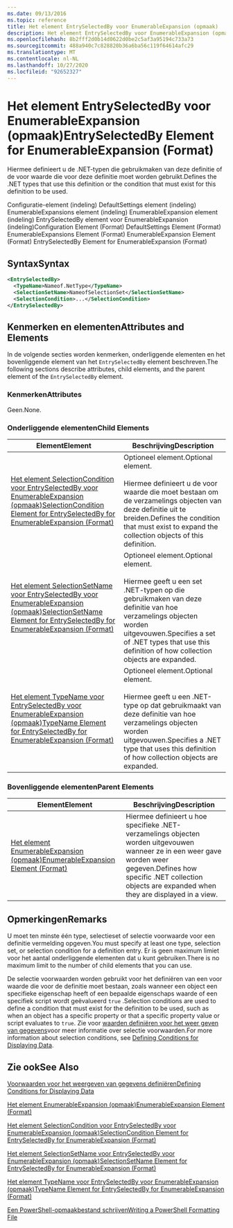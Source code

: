 ```yaml
---
ms.date: 09/13/2016
ms.topic: reference
title: Het element EntrySelectedBy voor EnumerableExpansion (opmaak)
description: Het element EntrySelectedBy voor EnumerableExpansion (opmaak)
ms.openlocfilehash: 8b2fff2d0b14d0622d0be2c5af3a95194c733a73
ms.sourcegitcommit: 488a940c7c828820b36a6ba56c119f64614afc29
ms.translationtype: MT
ms.contentlocale: nl-NL
ms.lasthandoff: 10/27/2020
ms.locfileid: "92652327"
---
```

# <a name="entryselectedby-element-for-enumerableexpansion-format"></a><span data-ttu-id="6d005-103">Het element EntrySelectedBy voor EnumerableExpansion (opmaak)</span><span class="sxs-lookup"><span data-stu-id="6d005-103">EntrySelectedBy Element for EnumerableExpansion (Format)</span></span>

<span data-ttu-id="6d005-104">Hiermee definieert u de .NET-typen die gebruikmaken van deze definitie of de voor waarde die voor deze definitie moet worden gebruikt.</span><span class="sxs-lookup"><span data-stu-id="6d005-104">Defines the .NET types that use this definition or the condition that must exist for this definition to be used.</span></span>

<span data-ttu-id="6d005-105">Configuratie-element (indeling) DefaultSettings element (indeling) EnumerableExpansions element (indeling) EnumerableExpansion element (indeling) EntrySelectedBy element voor EnumerableExpansion (indeling)</span><span class="sxs-lookup"><span data-stu-id="6d005-105">Configuration Element (Format) DefaultSettings Element (Format) EnumerableExpansions Element (Format) EnumerableExpansion Element (Format) EntrySelectedBy Element for EnumerableExpansion (Format)</span></span>

## <a name="syntax"></a><span data-ttu-id="6d005-106">Syntax</span><span class="sxs-lookup"><span data-stu-id="6d005-106">Syntax</span></span>

```xml
<EntrySelectedBy>
  <TypeName>Nameof.NetType</TypeName>
  <SelectionSetName>NameofSelectionSet</SelectionSetName>
  <SelectionCondition>...</SelectionCondition>
</EntrySelectedBy>
```

## <a name="attributes-and-elements"></a><span data-ttu-id="6d005-107">Kenmerken en elementen</span><span class="sxs-lookup"><span data-stu-id="6d005-107">Attributes and Elements</span></span>

<span data-ttu-id="6d005-108">In de volgende secties worden kenmerken, onderliggende elementen en het bovenliggende element van het `EntrySelectedBy` element beschreven.</span><span class="sxs-lookup"><span data-stu-id="6d005-108">The following sections describe attributes, child elements, and the parent element of the `EntrySelectedBy` element.</span></span>

### <a name="attributes"></a><span data-ttu-id="6d005-109">Kenmerken</span><span class="sxs-lookup"><span data-stu-id="6d005-109">Attributes</span></span>

<span data-ttu-id="6d005-110">Geen.</span><span class="sxs-lookup"><span data-stu-id="6d005-110">None.</span></span>

### <a name="child-elements"></a><span data-ttu-id="6d005-111">Onderliggende elementen</span><span class="sxs-lookup"><span data-stu-id="6d005-111">Child Elements</span></span>

|<span data-ttu-id="6d005-112">Element</span><span class="sxs-lookup"><span data-stu-id="6d005-112">Element</span></span>|<span data-ttu-id="6d005-113">Beschrijving</span><span class="sxs-lookup"><span data-stu-id="6d005-113">Description</span></span>|
|-------------|-----------------|
|[<span data-ttu-id="6d005-114">Het element SelectionCondition voor EntrySelectedBy voor EnumerableExpansion (opmaak)</span><span class="sxs-lookup"><span data-stu-id="6d005-114">SelectionCondition Element for EntrySelectedBy for EnumerableExpansion (Format)</span></span>](./selectioncondition-element-for-entryselectedby-for-enumerableexpansion-format.md)|<span data-ttu-id="6d005-115">Optioneel element.</span><span class="sxs-lookup"><span data-stu-id="6d005-115">Optional element.</span></span><br /><br /> <span data-ttu-id="6d005-116">Hiermee definieert u de voor waarde die moet bestaan om de verzamelings objecten van deze definitie uit te breiden.</span><span class="sxs-lookup"><span data-stu-id="6d005-116">Defines the condition that must exist to expand the collection objects of this definition.</span></span>|
|[<span data-ttu-id="6d005-117">Het element SelectionSetName voor EntrySelectedBy voor EnumerableExpansion (opmaak)</span><span class="sxs-lookup"><span data-stu-id="6d005-117">SelectionSetName Element for EntrySelectedBy for EnumerableExpansion (Format)</span></span>](./selectionsetname-element-for-entryselectedby-for-enumerableexpansion-format.md)|<span data-ttu-id="6d005-118">Optioneel element.</span><span class="sxs-lookup"><span data-stu-id="6d005-118">Optional element.</span></span><br /><br /> <span data-ttu-id="6d005-119">Hiermee geeft u een set .NET-typen op die gebruikmaken van deze definitie van hoe verzamelings objecten worden uitgevouwen.</span><span class="sxs-lookup"><span data-stu-id="6d005-119">Specifies a set of .NET types that use this definition of how collection objects are expanded.</span></span>|
|[<span data-ttu-id="6d005-120">Het element TypeName voor EntrySelectedBy voor EnumerableExpansion (opmaak)</span><span class="sxs-lookup"><span data-stu-id="6d005-120">TypeName Element for EntrySelectedBy for EnumerableExpansion (Format)</span></span>](./typename-element-for-entryselectedby-for-enumerableexpansion-format.md)|<span data-ttu-id="6d005-121">Optioneel element.</span><span class="sxs-lookup"><span data-stu-id="6d005-121">Optional element.</span></span><br /><br /> <span data-ttu-id="6d005-122">Hiermee geeft u een .NET-type op dat gebruikmaakt van deze definitie van hoe verzamelings objecten worden uitgevouwen.</span><span class="sxs-lookup"><span data-stu-id="6d005-122">Specifies a .NET type that uses this definition of how collection objects are expanded.</span></span>|

### <a name="parent-elements"></a><span data-ttu-id="6d005-123">Bovenliggende elementen</span><span class="sxs-lookup"><span data-stu-id="6d005-123">Parent Elements</span></span>

|<span data-ttu-id="6d005-124">Element</span><span class="sxs-lookup"><span data-stu-id="6d005-124">Element</span></span>|<span data-ttu-id="6d005-125">Beschrijving</span><span class="sxs-lookup"><span data-stu-id="6d005-125">Description</span></span>|
|-------------|-----------------|
|[<span data-ttu-id="6d005-126">Het element EnumerableExpansion (opmaak)</span><span class="sxs-lookup"><span data-stu-id="6d005-126">EnumerableExpansion Element (Format)</span></span>](./enumerableexpansion-element-format.md)|<span data-ttu-id="6d005-127">Hiermee definieert u hoe specifieke .NET-verzamelings objecten worden uitgevouwen wanneer ze in een weer gave worden weer gegeven.</span><span class="sxs-lookup"><span data-stu-id="6d005-127">Defines how specific .NET collection objects are expanded when they are displayed in a view.</span></span>|

## <a name="remarks"></a><span data-ttu-id="6d005-128">Opmerkingen</span><span class="sxs-lookup"><span data-stu-id="6d005-128">Remarks</span></span>

<span data-ttu-id="6d005-129">U moet ten minste één type, selectieset of selectie voorwaarde voor een definitie vermelding opgeven.</span><span class="sxs-lookup"><span data-stu-id="6d005-129">You must specify at least one type, selection set, or selection condition for a definition entry.</span></span> <span data-ttu-id="6d005-130">Er is geen maximum limiet voor het aantal onderliggende elementen dat u kunt gebruiken.</span><span class="sxs-lookup"><span data-stu-id="6d005-130">There is no maximum limit to the number of child elements that you can use.</span></span>

<span data-ttu-id="6d005-131">De selectie voorwaarden worden gebruikt voor het definiëren van een voor waarde die voor de definitie moet bestaan, zoals wanneer een object een specifieke eigenschap heeft of een bepaalde eigenschaps waarde of een specifiek script wordt geëvalueerd `true` .</span><span class="sxs-lookup"><span data-stu-id="6d005-131">Selection conditions are used to define a condition that must exist for the definition to be used, such as when an object has a specific property or that a specific property value or script evaluates to `true`.</span></span> <span data-ttu-id="6d005-132">Zie voor [waarden definiëren voor het weer geven van gegevens](./defining-conditions-for-displaying-data.md)voor meer informatie over selectie voorwaarden.</span><span class="sxs-lookup"><span data-stu-id="6d005-132">For more information about selection conditions, see [Defining Conditions for Displaying Data](./defining-conditions-for-displaying-data.md).</span></span>

## <a name="see-also"></a><span data-ttu-id="6d005-133">Zie ook</span><span class="sxs-lookup"><span data-stu-id="6d005-133">See Also</span></span>

[<span data-ttu-id="6d005-134">Voorwaarden voor het weergeven van gegevens definiëren</span><span class="sxs-lookup"><span data-stu-id="6d005-134">Defining Conditions for Displaying Data</span></span>](./defining-conditions-for-displaying-data.md)

[<span data-ttu-id="6d005-135">Het element EnumerableExpansion (opmaak)</span><span class="sxs-lookup"><span data-stu-id="6d005-135">EnumerableExpansion Element (Format)</span></span>](./enumerableexpansion-element-format.md)

[<span data-ttu-id="6d005-136">Het element SelectionCondition voor EntrySelectedBy voor EnumerableExpansion (opmaak)</span><span class="sxs-lookup"><span data-stu-id="6d005-136">SelectionCondition Element for EntrySelectedBy for EnumerableExpansion (Format)</span></span>](./selectioncondition-element-for-entryselectedby-for-enumerableexpansion-format.md)

[<span data-ttu-id="6d005-137">Het element SelectionSetName voor EntrySelectedBy voor EnumerableExpansion (opmaak)</span><span class="sxs-lookup"><span data-stu-id="6d005-137">SelectionSetName Element for EntrySelectedBy for EnumerableExpansion (Format)</span></span>](./selectionsetname-element-for-entryselectedby-for-enumerableexpansion-format.md)

[<span data-ttu-id="6d005-138">Het element TypeName voor EntrySelectedBy voor EnumerableExpansion (opmaak)</span><span class="sxs-lookup"><span data-stu-id="6d005-138">TypeName Element for EntrySelectedBy for EnumerableExpansion (Format)</span></span>](./typename-element-for-entryselectedby-for-enumerableexpansion-format.md)

[<span data-ttu-id="6d005-139">Een PowerShell-opmaakbestand schrijven</span><span class="sxs-lookup"><span data-stu-id="6d005-139">Writing a PowerShell Formatting File</span></span>](./writing-a-powershell-formatting-file.md)

